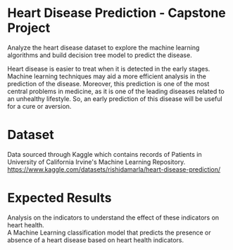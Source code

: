 # Heart Disease Prediction - Capstone Project

Analyze the heart disease dataset to explore the machine learning algorithms and build decision tree model to predict the disease.

Heart disease is easier to treat when it is detected in the early stages. Machine learning techniques may aid a more efficient analysis in the prediction of the disease. Moreover, this prediction is one of the most central problems in medicine, as it is one of the leading diseases related to an unhealthy lifestyle. So, an early prediction of this disease will be useful for a cure or aversion.

# Dataset
Data sourced through Kaggle which contains records of Patients in University of California Irvine's Machine Learning Repository.
https://www.kaggle.com/datasets/rishidamarla/heart-disease-prediction/

# Expected Results
Analysis on the indicators to understand the effect of these indicators on heart health.    
A Machine Learning classification model that predicts the presence or absence of a heart disease based on heart health indicators.



